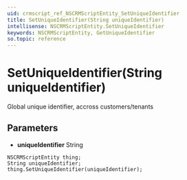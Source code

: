 ```yaml
---
uid: crmscript_ref_NSCRMScriptEntity_SetUniqueIdentifier
title: SetUniqueIdentifier(String uniqueIdentifier)
intellisense: NSCRMScriptEntity.SetUniqueIdentifier
keywords: NSCRMScriptEntity, GetUniqueIdentifier
so.topic: reference
---
```


# SetUniqueIdentifier(String uniqueIdentifier)

Global unique identifier, accross customers/tenants

## Parameters

* **uniqueIdentifier** String

```crmscript
NSCRMScriptEntity thing;
String uniqueIdentifier;
thing.SetUniqueIdentifier(uniqueIdentifier);
```

